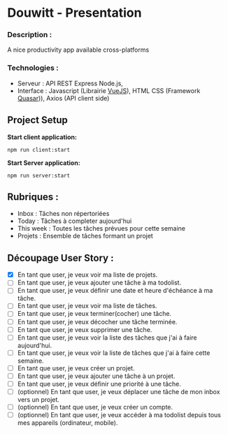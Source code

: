 # Douwitt - Presentation

###	Description :
A nice productivity app available cross-platforms

###	Technologies :
- Serveur : API REST Express Node.js, 
- Interface : Javascript (Librairie [VueJS](https://vuejs.org/)), HTML CSS (Framework [Quasar](https://quasar.dev/))), Axios (API client side)

## Project Setup
**Start client application:**
```
npm run client:start
```
**Start Server application:**
```
npm run server:start
```

##	Rubriques : 
- Inbox : Tâches non répertoriées
- Today : Tâches à completer aujourd'hui
- This week : Toutes les tâches prévues pour cette semaine
- Projets : Ensemble de tâches formant un projet

##	Découpage User Story : 
  - [X] En tant que user, je veux voir ma liste de projets.
  - [ ]	En tant que user, je veux ajouter une tâche à ma todolist.
  - [ ]	En tant que user, je veux définir une date et heure d'échéance à ma tâche.
  - [ ]	En tant que user, je veux voir ma liste de tâches.
  - [ ]	En tant que user, je veux terminer(cocher) une tâche.
  - [ ]	En tant que user, je veux décocher une tâche terminée.
  - [ ]	En tant que user, je veux supprimer une tâche.
  - [ ] En tant que user, je veux voir la liste des tâches que j'ai à faire aujourd'hui.
  - [ ] En tant que user, je veux voir la liste de tâches que j'ai à faire cette semaine.
  - [ ]	En tant que user, je veux créer un projet.
  - [ ]	En tant que user, je veux ajouter une tâche à un projet.
  - [ ]	En tant que user, je veux définir une priorité à une tâche.
  - [ ]	(optionnel) En tant que user, je veux déplacer une tâche de mon inbox vers un projet.
  - [ ]	(optionnel) En tant que user, je veux créer un compte.
  - [ ]	(optionnel) En tant que user, je veux accéder à ma todolist depuis tous mes appareils (ordinateur, mobile).
